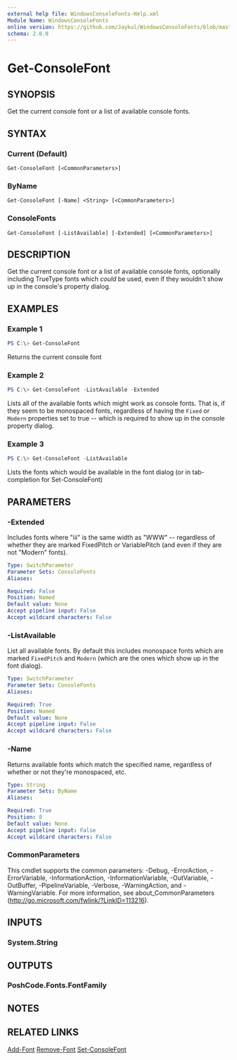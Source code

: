 ```yaml
---
external help file: WindowsConsoleFonts-Help.xml
Module Name: WindowsConsoleFonts
online version: https://github.com/Jaykul/WindowsConsoleFonts/blob/master/Docs/Get-ConsoleFont.md
schema: 2.0.0
---
```


# Get-ConsoleFont

## SYNOPSIS

Get the current console font or a list of available console fonts.

## SYNTAX

### Current (Default)
```
Get-ConsoleFont [<CommonParameters>]
```

### ByName
```
Get-ConsoleFont [-Name] <String> [<CommonParameters>]
```

### ConsoleFonts
```
Get-ConsoleFont [-ListAvailable] [-Extended] [<CommonParameters>]
```

## DESCRIPTION

Get the current console font or a list of available console fonts, optionally including TrueType fonts which _could_ be used, even if they wouldn't show up in the console's property dialog.

## EXAMPLES

### Example 1
```powershell
PS C:\> Get-ConsoleFont
```
Returns the current console font

### Example 2
```powershell
PS C:\> Get-ConsoleFont -ListAvailable -Extended
```

Lists all of the available fonts which might work as console fonts. That is, if they seem to be monospaced fonts, regardless of having the `Fixed` or `Modern` properties set to true -- which is required to show up in the console property dialog.

### Example 3
```powershell
PS C:\> Get-ConsoleFont -ListAvailable
```

Lists the fonts which would be available in the font dialog (or in tab-completion for Set-ConsoleFont)

## PARAMETERS

### -Extended
Includes fonts where "iii" is the same width as "WWW" -- regardless of whether they are marked FixedPitch or VariablePitch (and even if they are not "Modern" fonts).

```yaml
Type: SwitchParameter
Parameter Sets: ConsoleFonts
Aliases:

Required: False
Position: Named
Default value: None
Accept pipeline input: False
Accept wildcard characters: False
```

### -ListAvailable
List all available fonts. By default this includes monospace fonts which are marked `FixedPitch` and `Modern` (which are the ones which show up in the font dialog).

```yaml
Type: SwitchParameter
Parameter Sets: ConsoleFonts
Aliases:

Required: True
Position: Named
Default value: None
Accept pipeline input: False
Accept wildcard characters: False
```

### -Name
Returns available fonts which match the specified name, regardless of whether or not they're monospaced, etc.

```yaml
Type: String
Parameter Sets: ByName
Aliases:

Required: True
Position: 0
Default value: None
Accept pipeline input: False
Accept wildcard characters: False
```

### CommonParameters
This cmdlet supports the common parameters: -Debug, -ErrorAction, -ErrorVariable, -InformationAction, -InformationVariable, -OutVariable, -OutBuffer, -PipelineVariable, -Verbose, -WarningAction, and -WarningVariable.
For more information, see about_CommonParameters (http://go.microsoft.com/fwlink/?LinkID=113216).

## INPUTS

### System.String

## OUTPUTS

### PoshCode.Fonts.FontFamily

## NOTES

## RELATED LINKS
[Add-Font](Add-Font)
[Remove-Font](Remove-Font)
[Set-ConsoleFont](Set-ConsoleFont)
